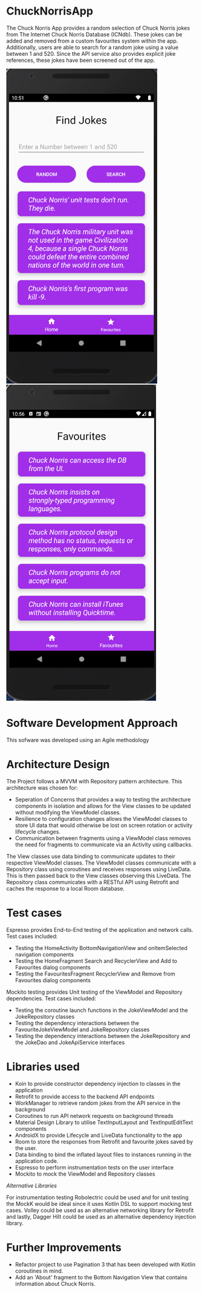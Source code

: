 # ChuckNorrisApp
The Chuck Norris App provides a random selection of Chuck Norris jokes from The Internet Chuck Norris Database (ICNdb). These jokes can be added and removed from a custom favourites system within the app. Additionally, users are able to search for a random joke using a value between 1 and 520. Since the API service also provides explicit joke references, these jokes have been screened out of the app. 

![Alt text](app/docs/find_jokes_screenshot.png?raw=true "Title") ![Alt text](app/docs/favourites_screenshot.png?raw=true "Title")

# Software Development Approach
This sofware was developed using an Agile methodology

# Architecture Design
The Project follows a MVVM with Repository pattern architecture. This architecture was chosen for:
- Seperation of Concerns that provides a way to testing the architecture components in isolation and allows for the View classes to be updated without modifying the ViewModel classes.
- Resilience to configuration changes allows the ViewModel classes to store UI data that would otherwise be lost on screen rotation or activity lifecycle changes.
- Communication between fragments using a ViewModel class removes the need for fragments to communicate via an Activity using callbacks.

The View classes use data binding to communicate updates to their respective ViewModel classes. The ViewModel classes communicate with a Repository class using coroutines and receives responses using LiveData. This is then passed back to the View classes observing this LiveData. The Repository class communicates with a RESTful API using Retrofit and caches the response to a local Room database.

# Test cases
Espresso provides End-to-End testing of the application and network calls. Test cases included: 
- Testing the HomeActivity BottomNavigationView and onItemSelected navigation components 
- Testing the HomeFragment Search and RecyclerView and Add to Favourites dialog components
- Testing the FavouritesFragment RecyclerView and Remove from Favourites dialog components

Mockito testing provides Unit testing of the ViewModel and Repository dependencies. Test cases included:
- Testing the coroutine launch functions in the JokeViewModel and the JokeRepository classes
- Testing the dependency interactions between the FavouriteJokeViewModel and JokeRepository classes
- Testing the dependency interactions between the JokeRepository and the JokeDao and JokeApiService interfaces

# Libraries used
- Koin to provide constructor dependency injection to classes in the application
- Retrofit to provide access to the backend API endpoints
- WorkManager to retrieve random jokes from the API service in the background
- Coroutines to run API network requests on background threads
- Material Design Library to utilise TextInputLayout and TextInputEditText components
- AndroidX to provide Lifecycle and LiveData functionality to the app
- Room to store the responses from Retrofit and favourite jokes saved by the user.
- Data binding to bind the inflated layout files to instances running in the application code.
- Espresso to perform instrumentation tests on the user interface
- Mockito to mock the ViewModel and Repository classes

*Alternative Libraries*

For instrumentation testing Robolectric could be used and for unit testing the MockK would be ideal since it uses Kotlin DSL to support mocking test cases.
Volley could be used as an alternative networking library for Retrofit and lastly, Dagger Hilt could be used as an alternative dependency injection library.

# Further Improvements

- Refactor project to use Pagination 3 that has been developed with Kotlin coroutines in mind.
- Add an 'About' fragment to the Bottom Navigation View that contains information about Chuck Norris.
